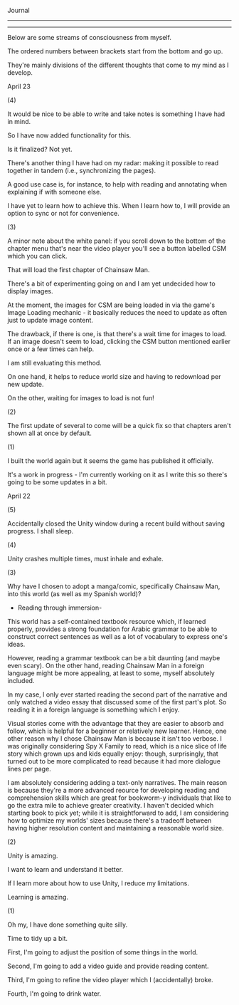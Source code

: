 
Journal

_________

___ 

Below are some streams of consciousness from myself.

The ordered numbers between brackets start from the bottom and go up.

They're mainly divisions of the different thoughts that come to my mind as I develop.


April 23

(4)

It would be nice to be able to write and take notes is something I have had in mind.

So I have now added functionality for this.

Is it finalized? Not yet.

There's another thing I have had on my radar: making it possible to read together in tandem (i.e., synchronizing the pages).

A good use case is, for instance, to help with reading and annotating when explaining if with someone else.

I have yet to learn how to achieve this. When I learn how to, I will provide an option to sync or not for convenience.

(3)

A minor note about the white panel: if you scroll down to the bottom of the chapter menu that's near the video player you'll see a button labelled CSM which you can click. 

That will load the first chapter of Chainsaw Man. 

There's a bit of experimenting going on and I am yet undecided how to display images.

At the moment, the images for CSM are being loaded in via the game's Image Loading mechanic - it basically reduces the need to update as often just to update image content.

The drawback, if there is one, is that there's a wait time for images to load. If an image doesn't seem to load, clicking the CSM button mentioned earlier once or a few times can help.

I am still evaluating this method. 

On one hand, it helps to reduce world size and having to redownload per new update.

On the other, waiting for images to load is not fun!

(2)

The first update of several to come will be a quick fix so that chapters aren't shown all at once by default.

(1)

I built the world again but it seems the game has published it officially.

It's a work in progress - I'm currently working on it as I write this so there's going to be some updates in a bit.

April 22

(5)

Accidentally closed the Unity window during a recent build without saving progress. I shall sleep.

(4)

Unity crashes multiple times, must inhale and exhale.

(3)

Why have I chosen to adopt a manga/comic, specifically Chainsaw Man, into this world (as well as my Spanish world)?

- Reading through immersion-

This world has a self-contained textbook resource which, if learned properly, provides a strong foundation for Arabic grammar to be able to construct correct sentences as well as a lot of vocabulary to express one's ideas.

However, reading a grammar textbook can be a bit daunting (and maybe even scary). On the other hand, reading Chainsaw Man in a foreign language might be more appealing, at least to some, myself absolutely included.

In my case, I only ever started reading the second part of the narrative and only watched a video essay that discussed some of the first part's plot. So reading it in a foreign language is something which I enjoy. 

Visual stories come with the advantage that they are easier to absorb and follow, which is helpful for a beginner or relatively new learner. Hence, one other reason why I chose Chainsaw Man is because it isn't too verbose. I was originally considering Spy X Family to read, which is a nice slice of life story which grown ups and kids equally enjoy: though, surprisingly, that turned out to be more complicated to read because it had more dialogue lines per page.

I am absolutely considering adding a text-only narratives. The main reason is because they're a more advanced reource for developing reading and comprehension skills which are great for bookworm-y individuals that like to go the extra mile to achieve greater creativity. I haven't decided which starting book to pick yet; while it is straightforward to add, I am considering how to optimize my worlds' sizes because there's a tradeoff between having higher resolution content and maintaining a reasonable world size.

(2)

Unity is amazing.

I want to learn and understand it better.

If I learn more about how to use Unity, I reduce my limitations.

Learning is amazing.

(1)

Oh my, I have done something quite silly.

Time to tidy up a bit.

First, I'm going to adjust the position of some things in the world.

Second, I'm going to add a video guide and provide reading content.

Third, I'm going to refine the video player which I (accidentally) broke.

Fourth, I'm going to drink water.
